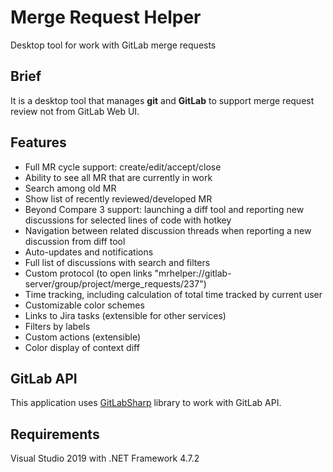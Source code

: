 # Merge Request Helper
Desktop tool for work with GitLab merge requests

## Brief
It is a desktop tool that manages **git** and **GitLab** to support merge request review not from GitLab Web UI.

## Features
* Full MR cycle support: create/edit/accept/close
* Ability to see all MR that are currently in work
* Search among old MR
* Show list of recently reviewed/developed MR
* Beyond Compare 3 support: launching a diff tool and reporting new discussions for selected lines of code with hotkey
* Navigation between related discussion threads when reporting a new discussion from diff tool
* Auto-updates and notifications
* Full list of discussions with search and filters
* Custom protocol (to open links "mrhelper://gitlab-server/group/project/merge_requests/237")
* Time tracking, including calculation of total time tracked by current user
* Customizable color schemes
* Links to Jira tasks (extensible for other services)
* Filters by labels
* Custom actions (extensible)
* Color display of context diff

## GitLab API
This application uses [GitLabSharp](https://github.com/denis-adamchuk/GitLabSharp) library to work with GitLab API.

## Requirements
Visual Studio 2019 with .NET Framework 4.7.2
